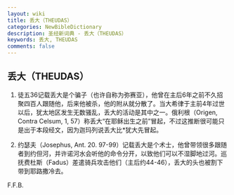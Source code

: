 ```yaml
---
layout: wiki
title: 丢大（THEUDAS）
categories: NewBibleDictionary
description: 圣经新词典 - 丢大（THEUDAS）
keywords: 丢大, THEUDAS
comments: false
---
```


## 丢大（THEUDAS）

1. 徒五36记载丢大是个骗子（也许自称为弥赛亚），他曾在主后6年之前不久招聚四百人跟随他，后来他被杀，他的附从就分散了。当大希律于主前4年过世以后，犹太地区发生无数骚乱，丢大的活动是其中之一。俄利根（Origen, Contra Celsum, 1, 57）称丢大“在耶稣出生之前”冒起，不过这推断很可能只是出于本段经文，因为迦玛列说丢大比*犹大先冒起。

2. 约瑟夫（Josephus, Ant. 20. 97-99）记载丢大是个术士，他曾带领很多跟随者到约但河，并许诺河水会听他的命令分开，以致他们可以不湿脚地过河。巡抚费杜斯（Fadus）差遣骑兵攻击他们（主后约44-46），丢大的头也被割下带到耶路撒冷去。

F.F.B.








